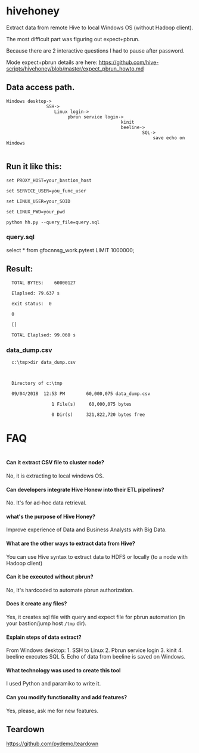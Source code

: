 # hivehoney
Extract data from remote Hive to local Windows OS (without Hadoop client).

The most difficult part was figuring out expect+pbrun.

Because there are 2 interactive questions I had to pause after password.

 

Mode expect+pbrun details are here: https://github.com/hive-scripts/hivehoney/blob/master/expect_pbrun_howto.md

 
 

## Data access path.
```
Windows desktop->
               SSH->
                  Linux login->
                       pbrun service login->
                                           kinit
                                           beeline->
                                                   SQL->
                                                       save echo on Windows
                                
```
 

 

## Run it like this:

 
```
set PROXY_HOST=your_bastion_host

set SERVICE_USER=you_func_user

set LINUX_USER=your_SOID

set LINUX_PWD=your_pwd

python hh.py --query_file=query.sql
```
 

### query.sql

select * from gfocnnsg_work.pytest LIMIT  1000000;  
 

## Result:

 

      TOTAL BYTES:    60000127

      Elaplsed: 79.637 s

      exit status:  0

      0

      []

      TOTAL Elaplsed: 99.060 s

 

### data_dump.csv

 

      c:\tmp>dir data_dump.csv



      Directory of c:\tmp

      09/04/2018  12:53 PM        60,000,075 data_dump.csv

                     1 File(s)     60,000,075 bytes

                     0 Dir(s)     321,822,720 bytes free

               
#
#
#
#
#   
# FAQ
#  
#### Can it extract CSV file to cluster node? 
No, it is extracting to local windows OS.

#### Can developers integrate Hive Honew into their ETL pipelines?
No. It's for ad-hoc data retrieval.

#### what's the purpose of Hive Honey?
Improve experience of Data and Business Analysts with Big Data.


#### What are the other ways to extract data from Hive?
You can use Hive syntax to extract data to HDFS or locally (to a node with Hadoop client)


#### Can it be executed without pbrun?
No, It's hardcoded to automate pbrun authorization.

#### Does it create any files?
Yes, it creates sql file with query and expect file for pbrun automation (in your bastion/jump host `/tmp` dir).

#### Explain steps of data extract?
From Windows desktop:
     1. SSH to Linux
     2. Pbrun service login
     3. kinit
     4. beeline executes SQL
     5. Echo of data from beeline is saved on Windows.
                                

#### What technology was used to create this tool
I used Python and paramiko to write it.

#### Can you modify functionality and add features?
Yes, please, ask me for new features.


## Teardown

https://github.com/pydemo/teardown

